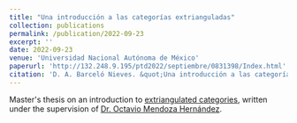 ```yaml
---
title: "Una introducción a las categorías extrianguladas"
collection: publications
permalink: /publication/2022-09-23
excerpt: ''
date: 2022-09-23
venue: 'Universidad Nacional Autónoma de México'
paperurl: 'http://132.248.9.195/ptd2022/septiembre/0831398/Index.html'
citation: 'D. A. Barceló Nieves. &quot;Una introducción a las categorías extrianguladas&quot;. Universidad Nacional Autónoma de México, October 2022.'
---
```


Master's thesis on an introduction to [extriangulated categories](http://cahierstgdc.com/wp-content/uploads/2019/04/Nakaoka_Palu-LX-2.pdf), written under the supervision of [Dr. Octavio Mendoza Hernández](https://www.matem.unam.mx/fsd/omendoza).
